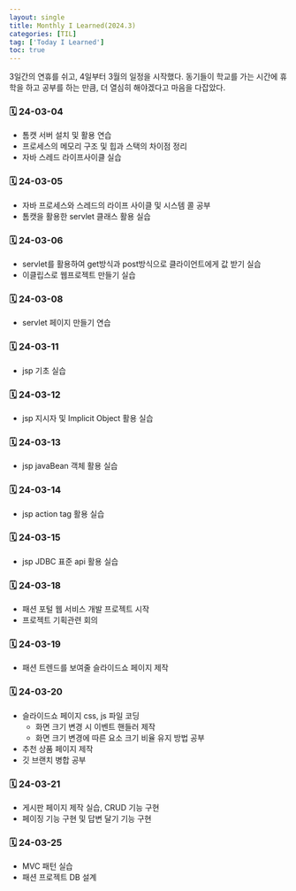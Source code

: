 ```yaml
---
layout: single
title: Monthly I Learned(2024.3)
categories: [TIL]
tag: ['Today I Learned']
toc: true
---
```



3일간의 연휴를 쉬고, 4일부터 3월의 일정을 시작했다. 동기들이 학교를 가는 시간에 휴학을 하고 공부를 하는 만큼, 더 열심히 해야겠다고 마음을 다잡았다.

### 🗓️ 24-03-04

- 톰캣 서버 설치 및 활용 연습
- 프로세스의 메모리 구조 및 힙과 스택의 차이점 정리
- 자바 스레드 라이프사이클 실습

### 🗓️ 24-03-05

- 자바 프로세스와 스레드의 라이프 사이클 및 시스템 콜 공부
- 톰캣을 활용한 servlet 클래스 활용 실습

### 🗓️ 24-03-06

- servlet를 활용하여 get방식과 post방식으로 클라이언트에게 값 받기 실습
- 이클립스로 웹프로젝트 만들기 실습

### 🗓️ 24-03-08

- servlet 페이지 만들기 연습

### 🗓️ 24-03-11

- jsp 기초 실습

### 🗓️ 24-03-12

- jsp 지시자 및 Implicit Object 활용 실습

### 🗓️ 24-03-13

- jsp javaBean 객체 활용 실습

### 🗓️ 24-03-14

- jsp action tag 활용 실습

### 🗓️ 24-03-15

- jsp JDBC 표준 api 활용 실습

### 🗓️ 24-03-18

- 패션 포털 웹 서비스 개발 프로젝트 시작
- 프로젝트 기획관련 회의

### 🗓️ 24-03-19

- 패션 트렌드를 보여줄 슬라이드쇼 페이지 제작

### 🗓️ 24-03-20

- 슬라이드쇼 페이지 css, js 파일 코딩
    - 화면 크기 변경 시 이벤트 핸들러 제작
    - 화면 크기 변경에 따른 요소 크기 비율 유지 방법 공부
- 추천 상품 페이지 제작
- 깃 브랜치 병합 공부

### 🗓️ 24-03-21
    
- 게시판 페이지 제작 실습, CRUD 기능 구현
- 페이징 기능 구현 및 답변 달기 기능 구현

### 🗓️ 24-03-25
    
- MVC 패턴 실습
- 패션 프로젝트 DB 설계